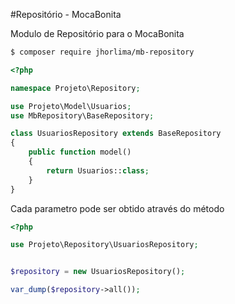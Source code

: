 #Repositório - MocaBonita

Modulo de Repositório para o MocaBonita

```sh
$ composer require jhorlima/mb-repository
``` 

```php
<?php

namespace Projeto\Repository;

use Projeto\Model\Usuarios;
use MbRepository\BaseRepository;

class UsuariosRepository extends BaseRepository
{
    public function model()
    {
        return Usuarios::class;
    }
}
```

Cada parametro pode ser obtido através do método 

```php
<?php

use Projeto\Repository\UsuariosRepository;


$repository = new UsuariosRepository();

var_dump($repository->all());

```
